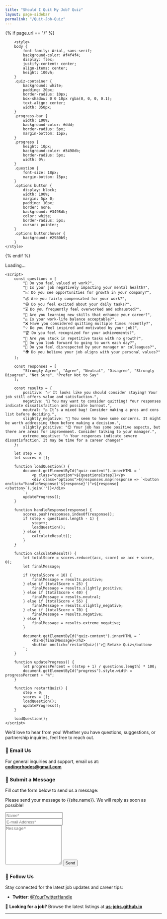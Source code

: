 ```yaml
---
title: "Should I Quit My Job? Quiz"
layout: page-sidebar
permalink: "/Quit-Job-Quiz"
---
```


{% if page.url == "/" %}

        <style>
        body {
            font-family: Arial, sans-serif;
            background-color: #f4f4f4;
            display: flex;
            justify-content: center;
            align-items: center;
            height: 100vh;
        }
        .quiz-container {
            background: white;
            padding: 20px;
            border-radius: 10px;
            box-shadow: 0 0 10px rgba(0, 0, 0, 0.1);
            text-align: center;
            width: 350px;
        }
        .progress-bar {
            width: 100%;
            background-color: #ddd;
            border-radius: 5px;
            margin-bottom: 15px;
        }
        .progress {
            height: 10px;
            background-color: #3498db;
            border-radius: 5px;
            width: 0%;
        }
        .question {
            font-size: 18px;
            margin-bottom: 15px;
        }
        .options button {
            display: block;
            width: 100%;
            margin: 5px 0;
            padding: 10px;
            border: none;
            background: #3498db;
            color: white;
            border-radius: 5px;
            cursor: pointer;
        }
        .options button:hover {
            background: #2980b9;
        }
    </style>

{% endif %}

<div class="quiz-container">
        <div class="progress-bar">
            <div class="progress" id="progress"></div>
        </div>
        <div id="quiz-content">
            <p class="question" id="question">Loading...</p>
            <div class="options" id="options"></div>
        </div>
    </div>

    <script>
        const questions = [
            "💼 Do you feel valued at work?",
            "🧠 Is your job negatively impacting your mental health?",
            "📈 Do you see opportunities for growth in your company?",
            "💰 Are you fairly compensated for your work?",
            "😃 Do you feel excited about your daily tasks?",
            "⌛ Do you frequently feel overworked and exhausted?",
            "🚀 Are you learning new skills that enhance your career?",
            "⚖️ Is your work-life balance acceptable?",
            "❌ Have you considered quitting multiple times recently?",
            "💡 Do you feel inspired and motivated by your job?",
            "🏆 Do you feel recognized for your achievements?",
            "🔄 Are you stuck in repetitive tasks with no growth?",
            "📅 Do you look forward to going to work each day?",
            "🛑 Do you feel disrespected by your manager or colleagues?",
            "🌍 Do you believe your job aligns with your personal values?"
        ];

        const responses = [
            "Strongly Agree", "Agree", "Neutral", "Disagree", "Strongly Disagree", "Not Sure", "Prefer Not to Say"
        ];

        const results = {
            positive: "✅ It looks like you should consider staying! Your job still offers value and satisfaction.",
            negative: "🚨 You may want to consider quitting! Your responses indicate dissatisfaction and possible burnout.",
            neutral: "⚖️ It’s a mixed bag! Consider making a pros and cons list before deciding.",
            slightly_negative: "🤔 You seem to have some concerns. It might be worth addressing them before making a decision.",
            slightly_positive: "😊 Your job has some positive aspects, but there are areas for improvement. Consider talking to your manager.",
            extreme_negative: "🔥 Your responses indicate severe dissatisfaction. It may be time for a career change!"
        };

        let step = 0;
        let scores = [];

        function loadQuestion() {
            document.getElementById("quiz-content").innerHTML = `
                <p class="question">${questions[step]}</p>
                <div class="options">${responses.map(response => `<button onclick="handleResponse('${response}')">${response}</button>`).join('')}</div>
            `;
            updateProgress();
        }

        function handleResponse(response) {
            scores.push(responses.indexOf(response));
            if (step < questions.length - 1) {
                step++;
                loadQuestion();
            } else {
                calculateResult();
            }
        }

        function calculateResult() {
            let totalScore = scores.reduce((acc, score) => acc + score, 0);
            let finalMessage;
            
            if (totalScore < 10) {
                finalMessage = results.positive;
            } else if (totalScore < 25) {
                finalMessage = results.slightly_positive;
            } else if (totalScore < 40) {
                finalMessage = results.neutral;
            } else if (totalScore < 55) {
                finalMessage = results.slightly_negative;
            } else if (totalScore < 70) {
                finalMessage = results.negative;
            } else {
                finalMessage = results.extreme_negative;
            }
            
            document.getElementById("quiz-content").innerHTML = `
                <h2>${finalMessage}</h2>
                <button onclick='restartQuiz()'>🔄 Retake Quiz</button>
            `;
        }

        function updateProgress() {
            let progressPercent = ((step + 1) / questions.length) * 100;
            document.getElementById("progress").style.width = progressPercent + "%";
        }

        function restartQuiz() {
            step = 0;
            scores = [];
            loadQuestion();
            updateProgress();
        }

        loadQuestion();
    </script>

We’d love to hear from you! Whether you have questions, suggestions, or partnership inquiries, feel free to reach out.  

### 📧 Email Us  
For general inquiries and support, email us at:  
**[codingrhodes@gmail.com](mailto:codingrhodes@gmail.com)**  

### 📝 Submit a Message  
Fill out the form below to send us a message:  

<form action="https://formspree.io/f/mvgzqzzn" method="POST">    
<p class="mb-4">Please send your message to {{site.name}}. We will reply as soon as possible!</p>
<div class="form-group row">
<div class="col-md-6">
<input class="form-control" type="text" name="name" placeholder="Name*" required>
</div>
<div class="col-md-6">
<input class="form-control" type="email" name="_replyto" placeholder="E-mail Address*" required>
</div>
</div>
<textarea rows="8" class="form-control mb-3" name="message" placeholder="Message*" required></textarea>    
<input class="btn btn-success" type="submit" value="Send">
</form>

### 📍 Follow Us  
Stay connected for the latest job updates and career tips:  
- **Twitter**: [@YourTwitterHandle](https://twitter.com/CODINGRHODES)  
 

📌 **Looking for a job?** Browse the latest listings at **[us-jobs.github.io](https://us-jobs.github.io/)**  

---